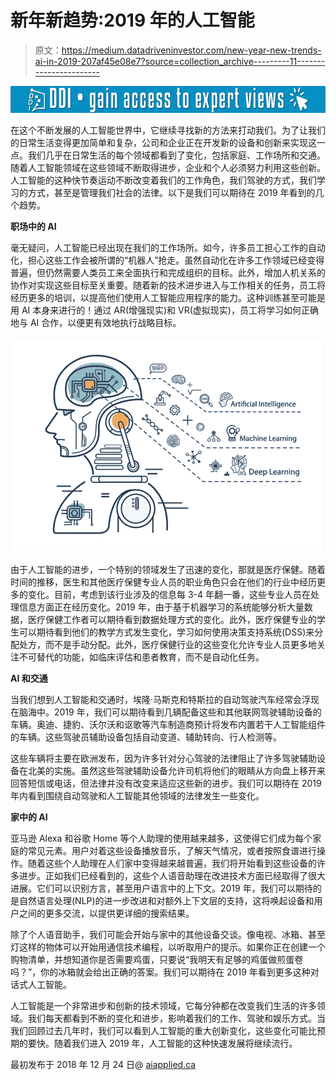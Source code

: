 # 新年新趋势:2019 年的人工智能

> 原文：<https://medium.datadriveninvestor.com/new-year-new-trends-ai-in-2019-207af45e08e7?source=collection_archive---------11----------------------->

[![](img/46e6cd1b9220284b99b6a568c5fd86cf.png)](http://www.track.datadriveninvestor.com/1B9E)

在这个不断发展的人工智能世界中，它继续寻找新的方法来打动我们。为了让我们的日常生活变得更加简单和复杂，公司和企业正在开发新的设备和创新来实现这一点。我们几乎在日常生活的每个领域都看到了变化，包括家庭、工作场所和交通。随着人工智能领域在这些领域不断取得进步，企业和个人必须努力利用这些创新。人工智能的这种快节奏运动不断改变着我们的工作角色，我们驾驶的方式，我们学习的方式，甚至是管理我们社会的法律。以下是我们可以期待在 2019 年看到的几个趋势。

**职场中的 AI**

毫无疑问，人工智能已经出现在我们的工作场所。如今，许多员工担心工作的自动化，担心这些工作会被所谓的“机器人”抢走。虽然自动化在许多工作领域已经变得普遍，但仍然需要人类员工来全面执行和完成组织的目标。此外，增加人机关系的协作对实现这些目标至关重要。随着新的技术进步进入与工作相关的任务，员工将经历更多的培训，以提高他们使用人工智能应用程序的能力。这种训练甚至可能是用 AI 本身来进行的！通过 AR(增强现实)和 VR(虚拟现实)，员工将学习如何正确地与 AI 合作，以便更有效地执行战略目标。

![](img/a7a4ec0f4761de4db00134d3e298ce4e.png)

由于人工智能的进步，一个特别的领域发生了迅速的变化，那就是医疗保健。随着时间的推移，医生和其他医疗保健专业人员的职业角色只会在他们的行业中经历更多的变化。目前，考虑到该行业涉及的信息每 3-4 年翻一番，这些专业人员在处理信息方面正在经历变化。2019 年，由于基于机器学习的系统能够分析大量数据，医疗保健工作者可以期待看到数据处理方式的变化。此外，医疗保健专业的学生可以期待看到他们的教学方式发生变化，学习如何使用决策支持系统(DSS)来分配处方，而不是手动分配。此外，医疗保健行业的这些变化允许专业人员更多地关注不可替代的功能，如临床评估和患者教育，而不是自动化任务。

**AI 和交通**

当我们想到人工智能和交通时，埃隆·马斯克和特斯拉的自动驾驶汽车经常会浮现在脑海中。2019 年，我们可以期待看到几辆配备这些和其他联网驾驶辅助设备的车辆。奥迪、捷豹、沃尔沃和讴歌等汽车制造商预计将发布内置若干人工智能组件的车辆。这些驾驶员辅助设备包括自动变道、辅助转向、行人检测等。

这些车辆将主要在欧洲发布，因为许多针对分心驾驶的法律阻止了许多驾驶辅助设备在北美的实施。虽然这些驾驶辅助设备允许司机将他们的眼睛从方向盘上移开来回答短信或电话，但法律并没有改变来适应这些新的进步。我们可以期待在 2019 年内看到围绕自动驾驶和人工智能其他领域的法律发生一些变化。

**家中的 AI**

亚马逊 Alexa 和谷歌 Home 等个人助理的使用越来越多，这使得它们成为每个家庭的常见元素。用户对着这些设备播放音乐，了解天气情况，或者按照食谱进行操作。随着这些个人助理在人们家中变得越来越普遍，我们将开始看到这些设备的许多进步。正如我们已经看到的，这些个人语音助理在改进技术方面已经取得了很大进展。它们可以识别方言，甚至用户语言中的上下文。2019 年，我们可以期待的是自然语言处理(NLP)的进一步改进和对额外上下文层的支持，这将唤起设备和用户之间的更多交流，以提供更详细的搜索结果。

除了个人语音助手，我们可能会开始与家中的其他设备交谈。像电视、冰箱、甚至灯这样的物体可以开始用通信技术编程，以听取用户的提示。如果你正在创建一个购物清单，并想知道你是否需要鸡蛋，只要说“我明天有足够的鸡蛋做煎蛋卷吗？”，你的冰箱就会给出正确的答案。我们可以期待在 2019 年看到更多这种对话式人工智能。

人工智能是一个非常进步和创新的技术领域，它每分钟都在改变我们生活的许多领域。我们每天都看到不断的变化和进步，影响着我们的工作、驾驶和娱乐方式。当我们回顾过去几年时，我们可以看到人工智能的重大创新变化，这些变化可能比预期的要快。随着我们进入 2019 年，人工智能的这种快速发展将继续流行。

最初发布于 2018 年 12 月 24 日@ [aiapplied.ca](https://www.aiapplied.ca/2018/12/24/new-year-new-trends-ai-in-2019/)